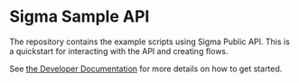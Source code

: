 # Sigma Sample API

The repository contains the example scripts using Sigma Public API. This is a quickstart for interacting with the API and creating flows.

See [the Developer Documentation](https://help.sigmacomputing.com/hc/en-us/sections/4408551771411-API-Get-Started) for more details on how to get started.
